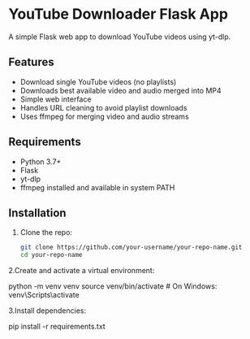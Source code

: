 # YouTube Downloader Flask App

A simple Flask web app to download YouTube videos using yt-dlp.

## Features

- Download single YouTube videos (no playlists)
- Downloads best available video and audio merged into MP4
- Simple web interface
- Handles URL cleaning to avoid playlist downloads
- Uses ffmpeg for merging video and audio streams

## Requirements

- Python 3.7+
- Flask
- yt-dlp
- ffmpeg installed and available in system PATH

## Installation

1. Clone the repo:

   ```bash
   git clone https://github.com/your-username/your-repo-name.git
   cd your-repo-name
   
2.Create and activate a virtual environment:

python -m venv venv
source venv/bin/activate      # On Windows: venv\Scripts\activate

3.Install dependencies:

pip install -r requirements.txt

